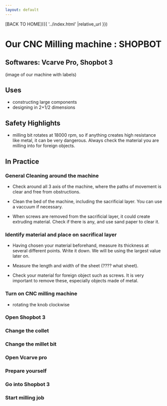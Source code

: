 ```yaml
---
layout: default
---
```


[BACK TO HOME]({{ '../index.html' |relative_url }})


# Our CNC Milling machine : SHOPBOT

## Softwares: Vcarve Pro, Shopbot 3


(image of our machine with labels)

## Uses

- constructing large components
- designing in 2+1/2 dimensions


## Safety Highlights


- milling bit rotates at 18000 rpm, so if anything creates high resistance like metal, it can be very dangerous. Always check the material you are milling into for foreign objects.

## In Practice


### General Cleaning around the machine

- Check around all 3 axis of the machine, where the paths of movement is clear and free from obstructions.

- Clean the bed of the machine, including the sacrificial layer. You can use a vaccuum if necessary. 

- When screws are removed from the sacrificial layer, it could create extruding material. Check if there is any, and use sand paper to clear it.


### Identify material and place on sacrifical layer

- Having chosen your material beforehand, measure its thickness at several different points. Write it down. We will be using the largest value later on.

- Measure the length and width of the sheet (???? what sheet).

- Check your material for foreign object such as screws. It is very important to remove these, especially objects made of metal. 

### Turn on CNC milling machine

- rotating the knob clockwise

### Open Shopbot 3

### Change the collet

### Change the millet bit

### Open Vcarve pro

### Prepare yourself

### Go into Shopbot 3 

### Start milling job

### 
